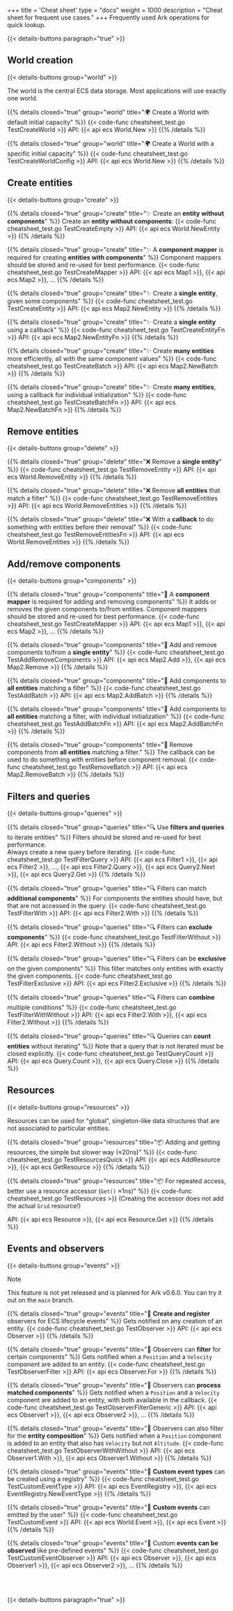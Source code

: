 +++
title = 'Cheat sheet'
type = "docs"
weight = 1000
description = "Cheat sheet for frequent use cases."
+++
Frequently used Ark operations for quick lookup.

{{< details-buttons paragraph="true" >}}

## World creation

{{< details-buttons group="world" >}}

The world is the central ECS data storage.
Most applications will use exactly one world.

{{% details closed="true" group="world" title="🌍 Create a World with default initial capacity" %}}
{{< code-func cheatsheet_test.go TestCreateWorld >}}
API: {{< api ecs World.New >}}
{{% /details %}}

{{% details closed="true" group="world" title="🌍 Create a World with a specific initial capacity" %}}
{{< code-func cheatsheet_test.go TestCreateWorldConfig >}}
API: {{< api ecs World.New >}}
{{% /details %}}

## Create entities

{{< details-buttons group="create" >}}

{{% details closed="true" group="create" title="✨ Create an **entity without components**" %}}
Create an **entity without components**:
{{< code-func cheatsheet_test.go TestCreateEmpty >}}
API: {{< api ecs World.NewEntity >}}
{{% /details %}}

{{% details closed="true" group="create" title="✨ A **component mapper** is required for creating **entities with components**" %}}
Component mappers should be stored and re-used for best performance.
{{< code-func cheatsheet_test.go TestCreateMapper >}}
API: {{< api ecs Map1 >}},  {{< api ecs Map2 >}}, ...
{{% /details %}}

{{% details closed="true" group="create" title="✨ Create a **single entity**, given some components" %}}
{{< code-func cheatsheet_test.go TestCreateEntity >}}
API: {{< api ecs Map2.NewEntity >}}
{{% /details %}}

{{% details closed="true" group="create" title="✨ Create a **single entity** using a callback" %}}
{{< code-func cheatsheet_test.go TestCreateEntityFn >}}
API: {{< api ecs Map2.NewEntityFn >}}
{{% /details %}}

{{% details closed="true" group="create" title="✨ Create **many entities** more efficiently, all with the same component values" %}}
{{< code-func cheatsheet_test.go TestCreateBatch >}}
API: {{< api ecs Map2.NewBatch >}}
{{% /details %}}

{{% details closed="true" group="create" title="✨ Create **many entities**, using a callback for individual initialization" %}}
{{< code-func cheatsheet_test.go TestCreateBatchFn >}}
API: {{< api ecs Map2.NewBatchFn >}}
{{% /details %}}

## Remove entities

{{< details-buttons group="delete" >}}

{{% details closed="true" group="delete" title="❌ Remove a **single entity**" %}}
{{< code-func cheatsheet_test.go TestRemoveEntity >}}
API: {{< api ecs World.RemoveEntity >}}
{{% /details %}}


{{% details closed="true" group="delete" title="❌ Remove **all entities** that match a filter" %}}
{{< code-func cheatsheet_test.go TestRemoveEntities >}}
API: {{< api ecs World.RemoveEntities >}}
{{% /details %}}

{{% details closed="true" group="delete" title="❌ With a **callback** to do something with entities before their removal" %}}
{{< code-func cheatsheet_test.go TestRemoveEntitiesFn >}}
API: {{< api ecs World.RemoveEntities >}}
{{% /details %}}

## Add/remove components

{{< details-buttons group="components" >}}

{{% details closed="true" group="components" title="🧩 A **component mapper** is required for adding and removing components" %}}
It adds or removes the given components to/from entities.
Component mappers should be stored and re-used for best performance.
{{< code-func cheatsheet_test.go TestCreateMapper >}}
API: {{< api ecs Map1 >}},  {{< api ecs Map2 >}}, ...
{{% /details %}}

{{% details closed="true" group="components" title="🧩 Add and remove components to/from a **single entity**" %}}
{{< code-func cheatsheet_test.go TestAddRemoveComponents >}}
API: {{< api ecs Map2.Add >}}, {{< api ecs Map2.Remove >}}
{{% /details %}}

{{% details closed="true" group="components" title="🧩 Add components to **all entities** matching a filter" %}}
{{< code-func cheatsheet_test.go TestAddBatch >}}
API: {{< api ecs Map2.AddBatch >}}
{{% /details %}}

{{% details closed="true" group="components" title="🧩 Add components to **all entities** matching a filter, with individual initialization" %}}
{{< code-func cheatsheet_test.go TestAddBatchFn >}}
API: {{< api ecs Map2.AddBatchFn >}}
{{% /details %}}

{{% details closed="true" group="components" title="🧩 Remove components from **all entities** matching a filter." %}}
The callback can be used to do something with entities before component removal.
{{< code-func cheatsheet_test.go TestRemoveBatch >}}
API: {{< api ecs Map2.RemoveBatch >}}
{{% /details %}}

## Filters and queries

{{< details-buttons group="queries" >}}

{{% details closed="true" group="queries" title="🔍 Use **filters and queries** to iterate entities" %}}
Filters should be stored and re-used for best performance.  
Always create a new query before iterating.
{{< code-func cheatsheet_test.go TestFilterQuery >}}
API: {{< api ecs Filter1 >}}, {{< api ecs Filter2 >}}, ..., {{< api ecs Filter2.Query >}}, {{< api ecs Query2.Next >}}, {{< api ecs Query2.Get >}}
{{% /details %}}

{{% details closed="true" group="queries" title="🔍 Filters can match **additional components**" %}}
For components the entities should have, but that are not accessed in the query.
{{< code-func cheatsheet_test.go TestFilterWith >}}
API: {{< api ecs Filter2.With >}}
{{% /details %}}

{{% details closed="true" group="queries" title="🔍 Filters can **exclude components**" %}}
{{< code-func cheatsheet_test.go TestFilterWithout >}}
API: {{< api ecs Filter2.Without >}}
{{% /details %}}

{{% details closed="true" group="queries" title="🔍 Filters can be **exclusive** on the given components" %}}
This filter matches only entities with exactly the given components.
{{< code-func cheatsheet_test.go TestFilterExclusive >}}
API: {{< api ecs Filter2.Exclusive >}}
{{% /details %}}

{{% details closed="true" group="queries" title="🔍 Filters can **combine** multiple conditions" %}}
{{< code-func cheatsheet_test.go TestFilterWithWithout >}}
API: {{< api ecs Filter2.With >}}, {{< api ecs Filter2.Without >}}
{{% /details %}}

{{% details closed="true" group="queries" title="🔍 Queries can **count entities** without iterating" %}}
Note that a query that is not iterated must be closed explicitly.
{{< code-func cheatsheet_test.go TestQueryCount >}}
API: {{< api ecs Query.Count >}}, {{< api ecs Query.Close >}}
{{% /details %}}

## Resources

{{< details-buttons group="resources" >}}

Resources can be used for "global", singleton-like data structures that are not associated to particular entities.

{{% details closed="true" group="resources" title="📦 Adding and getting resources, the simple but slower way (&approx;20ns)" %}}
{{< code-func cheatsheet_test.go TestResourcesQuick >}}
API: {{< api ecs AddResource >}}, {{< api ecs GetResource >}}
{{% /details %}}

{{% details closed="true" group="resources" title="📦 For repeated access, better use a resource accessor (`Get()` &approx;1ns)" %}}
{{< code-func cheatsheet_test.go TestResources >}}
(Creating the accessor does not add the actual `Grid` resource!)

API: {{< api ecs Resource >}}, {{< api ecs Resource.Get >}}
{{% /details %}}

## Events and observers

{{< details-buttons group="events" >}}

> [!NOTE]
> This feature is not yet released and is planned for Ark v0.6.0.
> You can try it out on the `main` branch.

{{% details closed="true" group="events" title="👀 **Create and register** observers for ECS lifecycle events" %}}
Gets notified on any creation of an entity.
{{< code-func cheatsheet_test.go TestObserver >}}
API: {{< api ecs Observer >}}
{{% /details %}}

{{% details closed="true" group="events" title="👀 Observers can **filter** for certain components" %}}
Gets notified when a `Position` and a `Velocity` component are added to an entity.
{{< code-func cheatsheet_test.go TestObserverFilter >}}
API: {{< api ecs Observer.For >}}
{{% /details %}}

{{% details closed="true" group="events" title="👀 Observers can **process matched components**" %}}
Gets notified when a `Position` and a `Velocity` component are added to an entity,
with both available in the callback.
{{< code-func cheatsheet_test.go TestObserverFilterGeneric >}}
API: {{< api ecs Observer1 >}}, {{< api ecs Observer2 >}}, ...
{{% /details %}}

{{% details closed="true" group="events" title="👀 Observers can also filter for the **entity composition**" %}}
Gets notified when a `Position` component is added to an entity
that also has `Velocity` but not `Altitude`.
{{< code-func cheatsheet_test.go TestObserverWithWithout >}}
API: {{< api ecs Observer1.With >}}, {{< api ecs Observer1.Without >}}
{{% /details %}}

{{% details closed="true" group="events" title="📣 **Custom event types** can be created using a registry" %}}
{{< code-func cheatsheet_test.go TestCustomEventType >}}
API: {{< api ecs EventRegistry >}}, {{< api ecs EventRegistry.NewEventType >}}
{{% /details %}}

{{% details closed="true" group="events" title="📣 **Custom events** can emitted by the user" %}}
{{< code-func cheatsheet_test.go TestCustomEvent >}}
API: {{< api ecs World.Event >}}, {{< api ecs Event >}}
{{% /details %}}

{{% details closed="true" group="events" title="📣 Custom **events can be observed** like pre-defined events" %}}
{{< code-func cheatsheet_test.go TestCustomEventObserver >}}
API: {{< api ecs Observer >}}, {{< api ecs Observer1 >}}, {{< api ecs Observer2 >}}, ...
{{% /details %}}

<br />
<br />

{{< details-buttons paragraph="true" >}}
